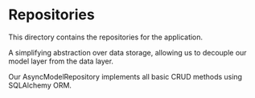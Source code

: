 # Repositories
This directory contains the repositories for the application.

A simplifying abstraction over data storage, allowing us to decouple our model layer from the data layer.

Our AsyncModelRepository implements all basic CRUD methods using SQLAlchemy ORM.
